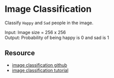# Image Classification

Classify `Happy` and `Sad` people in the image.  

Input: Image size = 256 x 256  
Output: Probability of being happy is 0 and sad is 1

## Resource

- [image classification github](https://github.com/nicknochnack/ImageClassification)
- [image classification tutorial](https://youtu.be/jztwpsIzEGc)